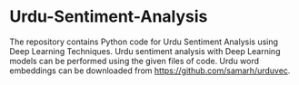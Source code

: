 # Urdu-Sentiment-Analysis
The repository contains Python code for Urdu Sentiment Analysis using Deep Learning Techniques. 
Urdu sentiment analysis with Deep Learning models can be performed using the given files of code. Urdu word embeddings can be downloaded from https://github.com/samarh/urduvec. 
